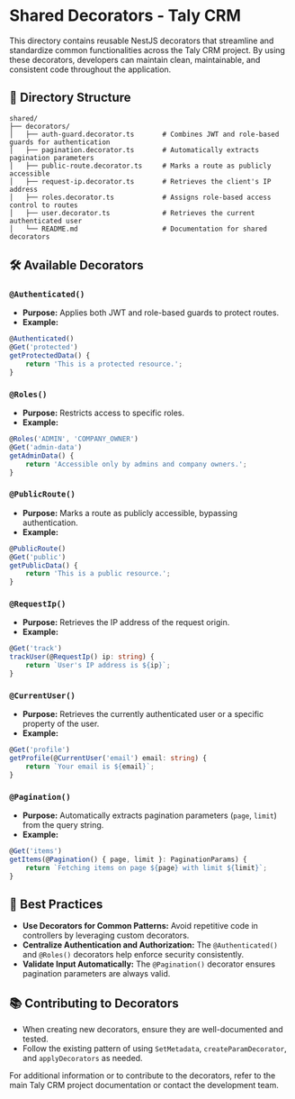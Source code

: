 # Shared Decorators - Taly CRM

This directory contains reusable NestJS decorators that streamline and standardize common functionalities across the Taly CRM project. By using these decorators, developers can maintain clean, maintainable, and consistent code throughout the application.

## 📁 Directory Structure

```
shared/
├── decorators/
│   ├── auth-guard.decorator.ts       # Combines JWT and role-based guards for authentication
│   ├── pagination.decorator.ts       # Automatically extracts pagination parameters
│   ├── public-route.decorator.ts     # Marks a route as publicly accessible
│   ├── request-ip.decorator.ts       # Retrieves the client's IP address
│   ├── roles.decorator.ts            # Assigns role-based access control to routes
│   ├── user.decorator.ts             # Retrieves the current authenticated user
│   └── README.md                     # Documentation for shared decorators
```

## 🛠️ Available Decorators

### `@Authenticated()`

- **Purpose:** Applies both JWT and role-based guards to protect routes.
- **Example:**

```typescript
@Authenticated()
@Get('protected')
getProtectedData() {
    return 'This is a protected resource.';
}
```

### `@Roles()`

- **Purpose:** Restricts access to specific roles.
- **Example:**

```typescript
@Roles('ADMIN', 'COMPANY_OWNER')
@Get('admin-data')
getAdminData() {
    return 'Accessible only by admins and company owners.';
}
```

### `@PublicRoute()`

- **Purpose:** Marks a route as publicly accessible, bypassing authentication.
- **Example:**

```typescript
@PublicRoute()
@Get('public')
getPublicData() {
    return 'This is a public resource.';
}
```

### `@RequestIp()`

- **Purpose:** Retrieves the IP address of the request origin.
- **Example:**

```typescript
@Get('track')
trackUser(@RequestIp() ip: string) {
    return `User's IP address is ${ip}`;
}
```

### `@CurrentUser()`

- **Purpose:** Retrieves the currently authenticated user or a specific property of the user.
- **Example:**

```typescript
@Get('profile')
getProfile(@CurrentUser('email') email: string) {
    return `Your email is ${email}`;
}
```

### `@Pagination()`

- **Purpose:** Automatically extracts pagination parameters (`page`, `limit`) from the query string.
- **Example:**

```typescript
@Get('items')
getItems(@Pagination() { page, limit }: PaginationParams) {
    return `Fetching items on page ${page} with limit ${limit}`;
}
```

## 🚀 Best Practices

- **Use Decorators for Common Patterns:** Avoid repetitive code in controllers by leveraging custom decorators.
- **Centralize Authentication and Authorization:** The `@Authenticated()` and `@Roles()` decorators help enforce security consistently.
- **Validate Input Automatically:** The `@Pagination()` decorator ensures pagination parameters are always valid.

## 📚 Contributing to Decorators

- When creating new decorators, ensure they are well-documented and tested.
- Follow the existing pattern of using `SetMetadata`, `createParamDecorator`, and `applyDecorators` as needed.

For additional information or to contribute to the decorators, refer to the main Taly CRM project documentation or contact the development team.
